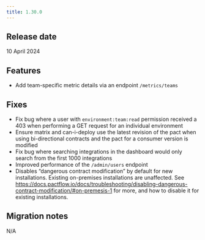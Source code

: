 ```yaml
---
title: 1.30.0
---
```


## Release date

10 April 2024

## Features

* Add team-specific metric details via an endpoint `/metrics/teams`

## Fixes

* Fix bug where a user with `environment:team:read` permission received a 403 when performing a GET request for an individual environment
* Ensure matrix and can-i-deploy use the latest revision of the pact when using bi-directional contracts and the pact for a consumer version is modified
* Fix bug where searching integrations in the dashboard would only search from the first 1000 integrations
* Improved performance of the `/admin/users` endpoint
* Disables “dangerous contract modification” by default for new installations. Existing on-premises installations are unaffected. See https://docs.pactflow.io/docs/troubleshooting/disabling-dangerous-contract-modification/#on-premesis-1 for more, and how to disable it for existing installations.

## Migration notes

N/A



